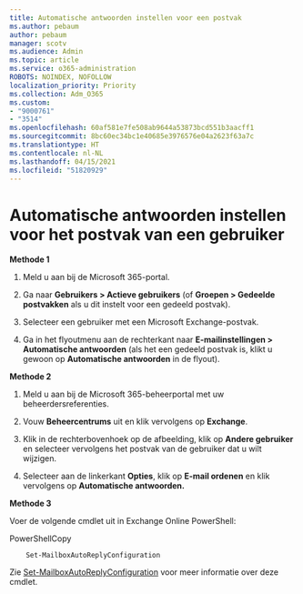 ```yaml
---
title: Automatische antwoorden instellen voor een postvak
ms.author: pebaum
author: pebaum
manager: scotv
ms.audience: Admin
ms.topic: article
ms.service: o365-administration
ROBOTS: NOINDEX, NOFOLLOW
localization_priority: Priority
ms.collection: Adm_O365
ms.custom:
- "9000761"
- "3514"
ms.openlocfilehash: 60af581e7fe508ab9644a53873bcd551b3aacff1
ms.sourcegitcommit: 8bc60ec34bc1e40685e3976576e04a2623f63a7c
ms.translationtype: HT
ms.contentlocale: nl-NL
ms.lasthandoff: 04/15/2021
ms.locfileid: "51820929"
---
```

# <a name="set-auto-replies-for-a-users-mailbox"></a>Automatische antwoorden instellen voor het postvak van een gebruiker

**Methode 1**

1. Meld u aan bij de Microsoft 365-portal.

2. Ga naar **Gebruikers > Actieve gebruikers** (of **Groepen > Gedeelde postvakken** als u dit instelt voor een gedeeld postvak).

3. Selecteer een gebruiker met een Microsoft Exchange-postvak.

4. Ga in het flyoutmenu aan de rechterkant naar **E-mailinstellingen > Automatische antwoorden** (als het een gedeeld postvak is, klikt u gewoon op **Automatische antwoorden** in de flyout).

**Methode 2**

1. Meld u aan bij de Microsoft 365-beheerportal met uw beheerdersreferenties.

2. Vouw **Beheercentrums** uit en klik vervolgens op **Exchange**.

3. Klik in de rechterbovenhoek op de afbeelding, klik op **Andere gebruiker** en selecteer vervolgens het postvak van de gebruiker dat u wilt wijzigen.

4. Selecteer aan de linkerkant **Opties**, klik op **E-mail ordenen** en klik vervolgens op **Automatische antwoorden.**

**Methode 3**

Voer de volgende cmdlet uit in Exchange Online PowerShell:

PowerShellCopy

```
    Set-MailboxAutoReplyConfiguration
```

Zie [Set-MailboxAutoReplyConfiguration](https://docs.microsoft.com/powershell/module/exchange/mailboxes/set-mailboxautoreplyconfiguration) voor meer informatie over deze cmdlet.
